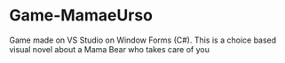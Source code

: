 # Game-MamaeUrso
Game made on VS Studio on Window Forms (C#). This is a choice based visual novel about a Mama Bear who takes care of you
